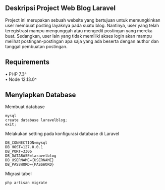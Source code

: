 ## Deskripsi Project Web Blog Laravel

Project ini merupakan sebuah website yang bertujuan untuk memungkinkan user membuat posting layaknya pada suatu blog. Nantinya, user yang telah teregistrasi mampu mengunggah atau mengedit postingan yang mereka buat. Sedangkan, user lain yang tidak memiliki akses login akan mampu melihat postingan-postingan apa saja yang ada beserta dengan author dan tanggal pembuatan postingan. <br>

## Requirements

• PHP 7.3^ <br>
• Node 12.13.0^ <br>

## Menyiapkan Database <br>

Membuat database <br>

```
mysql
create database laravelblog;
exit;
```

Melakukan setting pada konfigurasi database di Laravel <br>

```
DB_CONNECTION=mysql
DB_HOST=127.0.0.1
DB_PORT=3306
DB_DATABASE=laravelblog
DB_USERNAME={USERNAME}
DB_PASSWORD={PASSWORD}
```

Migrasi tabel

```
php artisan migrate
```
